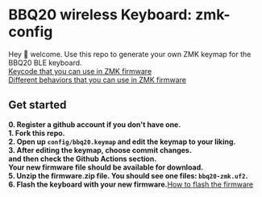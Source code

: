 # BBQ20 wireless Keyboard: zmk-config

Hey 👋 welcome. Use this repo to generate your own ZMK keymap for the BBQ20 BLE keyboard.  
[Keycode that you can use in ZMK firmware](https://zmk.dev/docs/codes)  
[Different behaviors that you can use in ZMK firmware](https://zmk.dev/docs/behaviors)  
 
## Get started
**0. Register a github account if you don't have one.**  
**1. Fork this repo.**  
**2. Open up `config/bbq20.keymap` and edit the keymap to your liking.**  
**3. After editing the keymap, choose commit changes.**  
 **and then check the Github Actions section.**  
 **Your new firmware file should be available for download.**  
**5. Unzip the firmware.zip file. You should see one files: `bbq20-zmk.uf2`.**  
**6. Flash the keyboard with your new firmware.**[How to flash the firmware](https://github.com/ZitaoTech/BB9900-USB_BLE_Keyboard?tab=readme-ov-file#-how-to-update-the-firmware---) 
